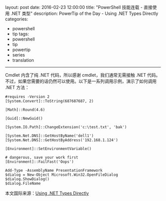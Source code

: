 layout: post
date: 2016-02-23 12:00:00
title: "PowerShell 技能连载 - 直接使用 .NET 类型"
description: PowerTip of the Day - Using .NET Types Directly
categories:
- powershell
- tip
tags:
- powershell
- tip
- powertip
- series
- translation
---
Cmdlet 内含了纯 .NET 代码，所以感谢 cmdlet，我们通常无需接触 .NET 代码。不过，如果您需要的话仍然可以使用。以下是一系列调用示例，演示了如何调用 .NET 方法：

    #requires -Version 2
    [System.Convert]::ToString(687687687, 2)
    
    [Math]::Round(4.6)
    
    [Guid]::NewGuid()
    
    [System.IO.Path]::ChangeExtension('c:\test.txt', 'bak')
    
    [System.Net.DNS]::GetHostByName('dell1')
    [System.Net.DNS]::GetHostByAddress('192.168.1.124')
    
    [Environment]::SetEnvironmentVariable()
    
    # dangerous, save your work first
    [Environment]::FailFast('Oops')
    
    Add-Type -AssemblyName PresentationFramework
    $dialog = New-Object Microsoft.Win32.OpenFileDialog
    $dialog.ShowDialog()
    $dialog.FileName

<!--more-->
本文国际来源：[Using .NET Types Directly](http://powershell.com/cs/blogs/tips/archive/2016/02/23/using-net-types-directly.aspx)
